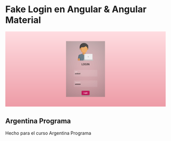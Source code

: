 # Fake Login en Angular & Angular Material

![Captura de pantalla login](./src/assets/images/foto.png)

## Argentina Programa

Hecho para el curso Argentina Programa
